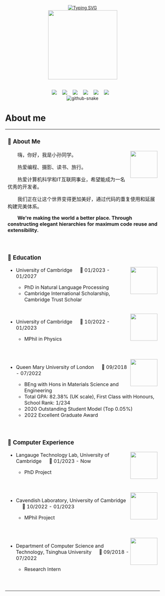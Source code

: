 <div align="center">
  
  <!-- dynamic typing effect 动态打字效果 -->
  <div>
    <a href="https://blog.sunguoqi.com/">
      <img src="https://readme-typing-svg.demolab.com?font=Fira+Code&pause=1000&center=true&random=false&width=500&lines=Welcome+to+Zongqian+(Mark)+Li's+homepage;%E6%AC%A2%E8%BF%8E%E6%9D%A5%E5%88%B0%E6%9D%8E%E5%AE%97%E8%B0%A6%E7%9A%84%E4%B8%BB%E9%A1%B5" alt="Typing SVG" />
    </a>
  </div>

  <!-- knock code pictures 敲代码的图片 -->
  <picture>
    <source media="(prefers-color-scheme: dark)" srcset="https://cdn.jsdelivr.net/gh/sun0225SUN/sun0225SUN/assets/images/coding.gif" />
    <source media="(prefers-color-scheme: light)" srcset="https://cdn.jsdelivr.net/gh/sun0225SUN/sun0225SUN/assets/images/developer.svg" height="225px" />
    <img src="https://cdn.jsdelivr.net/gh/sun0225SUN/sun0225SUN/assets/images/coding.gif" />
  </picture>

  <!-- for beauty 留个空行好看点 -->
  <div>&nbsp;</div>
  <div>&nbsp;</div>
  
  <!-- profile logo 个人资料徽标 -->
  <div>
    <a href="https://blog.sunguoqi.com/"><img src="https://img.shields.io/badge/cam.ac.uk-Email-blue" /></a>&emsp;
    <a href="https://github.com/ZongqianLi"><img src="https://img.shields.io/badge/@ZongqianLi-Github-blue" /></a>&emsp;
    <a href="https://huggingface.co/ZongqianLi"><img src="https://img.shields.io/badge/@ZongqianLi-Huggingface-c32136" /></a>&emsp;
    <a href="https://twitter.com/Zongqian_Li"><img src="https://img.shields.io/badge/@Zongqian_Li-Twitter-07c160" /></a>&emsp;
    <a href="https://www.linkedin.com/in/zongqian-li-b0833219b/"><img src="https://img.shields.io/badge/@Zongqian_Li-Linkedin-ff69b4" /></a>&emsp;
    <a href="https://www.facebook.com/profile.php?id=100090575288484"><img src="https://img.shields.io/badge/@Zongqian_Li-Facebook-c32136" /></a>&emsp;
  </div>
  
  <!-- Snake Code Contribution Map 贪吃蛇代码贡献图 -->
  <picture>
    <source media="(prefers-color-scheme: dark)" srcset="https://cdn.jsdelivr.net/gh/sun0225SUN/sun0225SUN/profile-snake-contrib/github-contribution-grid-snake-dark.svg" />
    <source media="(prefers-color-scheme: light)" srcset="https://cdn.jsdelivr.net/gh/sun0225SUN/sun0225SUN/profile-snake-contrib/github-contribution-grid-snake.svg" />
    <img alt="github-snake" src="https://cdn.jsdelivr.net/gh/sun0225SUN/sun0225SUN/profile-snake-contrib/github-contribution-grid-snake-dark.svg" />
  </picture>

</div>

# About me

<table>
  
<tr><td>

### 🤺 About Me

<img align="right" width="88" src="https://cdn.jsdelivr.net/gh/sun0225SUN/sun0225SUN/assets/images/steven.png" />

<p>&emsp;&emsp;嗨，你好，我是小孙同学。</p>
<p>&emsp;&emsp;热爱编程、摄影、读书、旅行。</p>
<p>&emsp;&emsp;热爱计算机科学和IT互联网事业，希望能成为一名优秀的开发者。</p>
<p>&emsp;&emsp;我们正在让这个世界变得更加美好，通过代码的重复使用和延展构建完美体系。</p>
<p><strong>&emsp;&emsp;We're making the world a better place. Through constructing elegant hierarchies for maximum code reuse and extensibility.</strong></p>

<div>&nbsp;</div>

</td></tr>

<tr><td>
  
### 🏢 Education

<img align="right" width="88" src="https://media.licdn.com/dms/image/C4E0BAQGLqHVOwtQeUQ/company-logo_200_200/0/1663833279033/university_of_cambridge_logo?e=1714003200&v=beta&t=hJCm5482P75R2CEfTwSE5plsqBxgv8YTFRyo9xc4E1U" />

  - University of Cambridge &emsp; 📌 01/2023 - 01/2027
  
    - PhD in Natural Language Processing
    - Cambridge International Scholarship, Cambridge Trust Scholar

  <div>&nbsp;</div>

<img align="right" width="88" src="https://media.licdn.com/dms/image/C4E0BAQGLqHVOwtQeUQ/company-logo_200_200/0/1663833279033/university_of_cambridge_logo?e=1714003200&v=beta&t=hJCm5482P75R2CEfTwSE5plsqBxgv8YTFRyo9xc4E1U" />

  - University of Cambridge &emsp; 📌 10/2022 - 01/2023
  
    - MPhil in Physics

  <div>&nbsp;</div>
  <div>&nbsp;</div>

<img align="right" width="88" src="https://media.licdn.com/dms/image/D4E0BAQEP4F_lVG4Fow/company-logo_200_200/0/1690809151089/queen_mary_university_of_london_logo?e=1714003200&v=beta&t=bAk-LD57IuEA51ds9QRw5rmp9Nss1oFUeXTA43ko21c" />

  - Queen Mary University of London &emsp; 📌 09/2018 - 07/2022
  
    - BEng with Hons in Materials Science and Engineering
    - Total GPA: 82.38% (UK scale), First Class with Honours, School Rank: 1/234
    - 2020 Outstanding Student Model (Top 0.05%)
    - 2022 Excellent Graduate Award

  <div>&nbsp;</div>

</td></tr>

<tr><td>
  
### 🏢 Computer Experience

<img align="right" width="88" src="https://wx3.sinaimg.cn/mw690/c675d894gy1hm1lnq1clmj204y04z3z5.jpg" />

  - Langauge Technology Lab, University of Cambridge &emsp; 📌 01/2023 - Now
  
    - PhD Project
   
  <div>&nbsp;</div>
  <div>&nbsp;</div>

<img align="right" width="88" src="https://media.licdn.com/dms/image/C560BAQE5E718Wfoxhw/company-logo_200_200/0/1679499930704/cavendishcambridge_logo?e=1714003200&v=beta&t=9DJ6eWck-LnqaUz97NSU8lunGeMOIOMaEHLhZgO08Dc" />

  - Cavendish Laboratory, University of Cambridge &emsp; 📌 10/2022 - 01/2023
  
    - MPhil Project

  <div>&nbsp;</div>
  <div>&nbsp;</div>

<img align="right" width="88" src="https://media.licdn.com/dms/image/C4D0BAQFJU3_2fIeNWw/company-logo_200_200/0/1631309794782?e=1714003200&v=beta&t=CsuNtw3JFBUhMYoyXJUMi1VUWo5V0LU6TIGJwd6VCHc" />

  - Department of Computer Science and Technology, Tsinghua University &emsp; 📌 09/2018 - 07/2022
  
    - Research Intern

  <div>&nbsp;</div>

<div>&nbsp;</div>

</td></tr>
